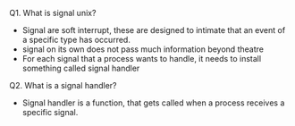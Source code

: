 Q1. What is signal unix?
- Signal are soft interrupt, these are designed to intimate that an event of
  a specific type has occurred.
- signal on its own does not pass much information beyond theatre
- For each signal that a process wants to handle, it needs to install something
   called signal handler

Q2. What is a signal handler?
- Signal handler is a function, that gets called when a process receives a specific signal. 

